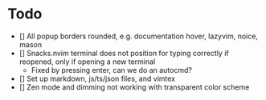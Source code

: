 # Todo 

- [] All popup borders rounded, e.g. documentation hover, lazyvim, noice, mason
- [] Snacks.nvim terminal does not position for typing correctly if reopened, only if opening a new terminal
  - Fixed by pressing enter, can we do an autocmd?
- [] Set up markdown, js/ts/json files, and vimtex
- [] Zen mode and dimming not working with transparent color scheme 
